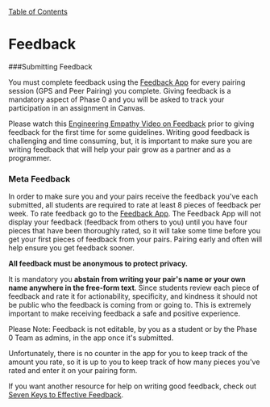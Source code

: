 [Table of Contents](README.md)

# Feedback

###Submitting Feedback

You must complete feedback using the [Feedback App](https://feedback.devbootcamp.com/) for every pairing session (GPS and Peer Pairing) you complete. Giving feedback is a mandatory aspect of Phase 0 and you will be asked to track your participation in an assignment in Canvas.

Please watch this [Engineering Empathy Video on Feedback](https://vimeo.com/99780302) prior to giving feedback for the first time for some guidelines. Writing good feedback is challenging and time consuming, but, it is important to make sure you are writing feedback that will help your pair grow as a partner and as a programmer.

### Meta Feedback

In order to make sure you and your pairs receive the feedback you've each submitted, all students are required to rate at least 8 pieces of feedback per week. To rate feedback go to the [Feedback App](https://feedback.devbootcamp.com/). The Feedback App will not display your feedback (feedback from others to you) until you have four pieces that have been thoroughly rated, so it will take some time before you get your first pieces of feedback from your pairs. Pairing early and often will help ensure you get feedback sooner.

**All feedback must be anonymous to protect privacy.**

It is mandatory you **abstain from writing your pair's name or your own name anywhere in the free-form text**. Since students review each piece of feedback and rate it for actionability, specificity, and kindness it should not be public who the feedback is coming from or going to. This is extremely important to make receiving feedback a safe and positive experience.

Please Note: Feedback is not editable, by you as a student or by the Phase 0 Team as admins, in the app once it's submitted.

Unfortunately, there is no counter in the app for you to keep track of the amount you rate, so it is up to you to keep track of how many pieces you've rated and enter it on your pairing form.

If you want another resource for help on writing good feedback, check out [Seven Keys to Effective Feedback](http://www.ascd.org/publications/educational-leadership/sept12/vol70/num01/Seven-Keys-to-Effective-Feedback.aspx).
